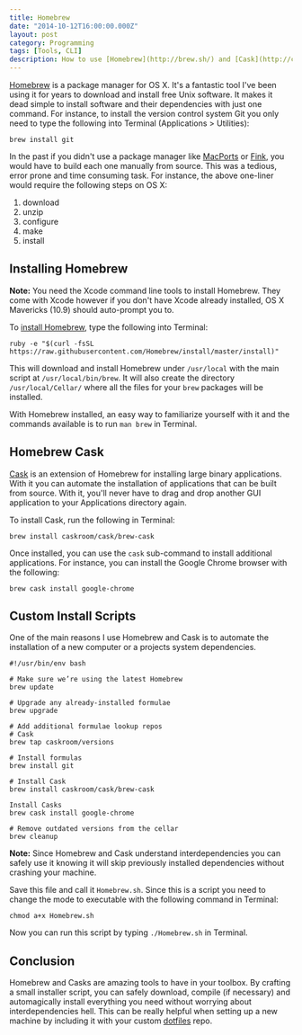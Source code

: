 ```yaml
---
title: Homebrew
date: "2014-10-12T16:00:00.000Z"
layout: post
category: Programming
tags: [Tools, CLI]
description: How to use [Homebrew](http://brew.sh/) and [Cask](http://caskroom.io/) for OS X dependency management and automate installation with a custom `Homebrew.sh` file.
---
```


[Homebrew][] is a package manager for OS X. It's a fantastic tool I've been using it for years to download and install free Unix software. It makes it dead simple to install software and their dependencies with just one command. For instance, to install the version control system Git you only need to type the following into Terminal (Applications > Utilities):

```shell
brew install git
```

In the past if you didn't use a package manager like [MacPorts][] or [Fink][], you would have to build each one manually from source. This was a tedious, error prone and time consuming task. For instance, the above one-liner would require the following steps on OS X:

  1. download
  2. unzip
  3. configure
  4. make
  5. install

## Installing Homebrew

<div class="alert note">
  <strong>Note:</strong> You need the Xcode command line tools to install Homebrew. They come with Xcode however if you don't have Xcode already installed, OS X Mavericks (10.9) should auto-prompt you to.
</div>

To [install Homebrew][], type the following into Terminal:

```shell
ruby -e "$(curl -fsSL https://raw.githubusercontent.com/Homebrew/install/master/install)"
```

This will download and install Homebrew under `/usr/local` with the main script at `/usr/local/bin/brew`. It will also create the directory `/usr/local/Cellar/` where all the files for your `brew` packages will be installed.

With Homebrew installed, an easy way to familiarize yourself with it and the commands available is to run `man brew` in Terminal.

## Homebrew Cask

[Cask][] is an extension of Homebrew for installing large binary applications. With it you can automate the installation of applications that can be built from source. With it, you'll never have to drag and drop another GUI application to your Applications directory again.

To install Cask, run the following in Terminal:

```shell
brew install caskroom/cask/brew-cask
```

Once installed, you can use the `cask` sub-command to install additional applications. For instance, you can install the Google Chrome browser with the following:

```shell
brew cask install google-chrome
```

## Custom Install Scripts

One of the main reasons I use Homebrew and Cask is to automate the installation of a new computer or a projects system dependencies.

```shell
#!/usr/bin/env bash

# Make sure we’re using the latest Homebrew
brew update

# Upgrade any already-installed formulae
brew upgrade

# Add additional formulae lookup repos
# Cask
brew tap caskroom/versions

# Install formulas
brew install git

# Install Cask
brew install caskroom/cask/brew-cask

Install Casks
brew cask install google-chrome

# Remove outdated versions from the cellar
brew cleanup
```

<div class="alert note">
  <strong>Note:</strong> Since Homebrew and Cask understand interdependencies you can safely use it knowing it will skip previously installed dependencies without crashing your machine.
</div>

Save this file and call it `Homebrew.sh`. Since this is a script you need to change the mode to executable with the following command in Terminal:

```shell
chmod a+x Homebrew.sh
```

Now you can run this script by typing `./Homebrew.sh` in Terminal.

## Conclusion

Homebrew and Casks are amazing tools to have in your toolbox. By crafting a small installer script, you can safely download, compile (if necessary) and automagically install everything you need without worrying about interdependencies hell. This can be really helpful when setting up a new machine by including it with your custom [dotfiles][] repo.

[Homebrew]: http://brew.sh/
[MacPorts]: http://www.macports.org/
[Fink]: http://www.finkproject.org/
[install Homebrew]: http://brew.sh/#install
[dotfiles]: https://github.com/urban/dotfiles
[Cask]: http://caskroom.io/
